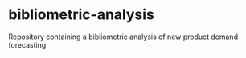 # bibliometric-analysis
Repository containing a bibliometric analysis of new product demand forecasting
